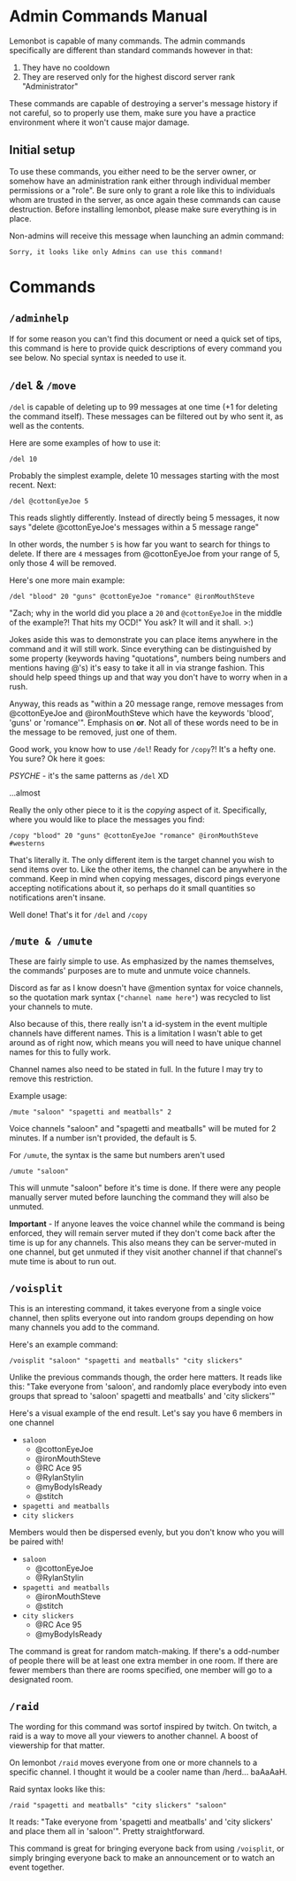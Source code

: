 # Admin Commands Manual

Lemonbot is capable of many commands. The admin commands specifically are different than standard commands however in that:

1. They have no cooldown
1. They are reserved only for the highest discord server rank "Administrator"

These commands are capable of destroying a server's message history if not careful, so to properly use them, make sure you have a practice environment where it won't cause major damage.

## Initial setup

To use these commands, you either need to be the server owner, or somehow have an administration rank either through individual member permissions or a "role". Be sure only to grant a role like this to individuals whom are trusted in the server, as once again these commands can cause destruction. Before installing lemonbot, please make sure everything is in place.

Non-admins will receive this message when launching an admin command:

`Sorry, it looks like only Admins can use this command!`

# Commands

## `/adminhelp`

If for some reason you can't find this document or need a quick set of tips, this command is here to provide quick descriptions of every command you see below. No special syntax is needed to use it.

## `/del` & `/move`


`/del` is capable of deleting up to 99 messages at one time (+1 for deleting the command itself). These messages can be filtered out by who sent it, as well as the contents.

Here are some examples of how to use it:

```
/del 10
```
Probably the simplest example, delete 10 messages starting with the most recent. Next:

```
/del @cottonEyeJoe 5
```
This reads slightly differently. Instead of directly being 5 messages, it now says "delete @cottonEyeJoe's messages within a 5 message range"

In other words, the number `5` is how far you want to search for things to delete. If there are `4` messages from @cottonEyeJoe from your range of 5, only those 4 will be removed.

Here's one more main example:
```
/del "blood" 20 "guns" @cottonEyeJoe "romance" @ironMouthSteve
```

"Zach; why in the world did you place a `20` and `@cottonEyeJoe` in the middle of the example?! That hits my OCD!" You ask? It will and it shall. >:)

Jokes aside this was to demonstrate you can place items anywhere in the command and it will still work. Since everything can be distinguished by some property (keywords having "quotations", numbers being numbers and mentions having @'s) it's easy to take it all in via strange fashion. This should help speed things up and that way you don't have to worry when in a rush.

Anyway, this reads as "within a 20 message range, remove messages from @cottonEyeJoe and @ironMouthSteve which have the keywords 'blood', 'guns' or 'romance'". Emphasis on **or**. Not all of these words need to be in the message to be removed, just one of them.

Good work, you know how to use `/del`! Ready for `/copy`?! It's a hefty one. You sure? Ok here it goes:

*PSYCHE* - it's the same patterns as `/del` XD

...almost

Really the only other piece to it is the *copying* aspect of it. Specifically, where you would like to place the messages you find:

```
/copy "blood" 20 "guns" @cottonEyeJoe "romance" @ironMouthSteve #westerns
```

That's literally it. The only different item is the target channel you wish to send items over to. Like the other items, the channel can be anywhere in the command. Keep in mind when copying messages, discord pings everyone accepting notifications about it, so perhaps do it small quantities so notifications aren't insane.

Well done! That's it for `/del` and `/copy`

## `/mute & /umute`

These are fairly simple to use. As emphasized by the names themselves, the commands' purposes are to mute and unmute voice channels.

Discord as far as I know doesn't have @mention syntax for voice channels, so the quotation mark syntax (`"channel name here"`) was recycled to list your channels to mute.

Also because of this, there really isn't a id-system in the event multiple channels have different names. This is a limitation I wasn't able to get around as of right now, which means you will need to have unique channel names for this to fully work.

Channel names also need to be stated in full. In the future I may try to remove this restriction.

Example usage:
```
/mute "saloon" "spagetti and meatballs" 2
```

Voice channels "saloon" and "spagetti and meatballs" will be muted for 2 minutes. If a number isn't provided, the default is 5.

For `/umute`, the syntax is the same but numbers aren't used

```
/umute "saloon"
```

This will unmute "saloon" before it's time is done. If there were any people manually server muted before launching the command they will also be unmuted.

**Important** - If anyone leaves the voice channel while the command is being enforced, they will remain server muted if they don't come back after the time is up for any channels. This also means they can be server-muted in one channel, but get unmuted if they visit another channel if that channel's mute time is about to run out.

## `/voisplit`

This is an interesting command, it takes everyone from a single voice channel, then splits everyone out into random groups depending on how many channels you add to the command.

Here's an example command:
```
/voisplit "saloon" "spagetti and meatballs" "city slickers"
```

Unlike the previous commands though, the order here matters. It reads like this: "Take everyone from 'saloon', and randomly place everybody into even groups that spread to 'saloon' spagetti and meatballs' and 'city slickers'"

Here's a visual example of the end result. Let's say you have 6 members in one channel

* `saloon`
    * @cottonEyeJoe
    * @ironMouthSteve
    * @RC Ace 95
    * @RylanStylin
    * @myBodyIsReady
    * @stitch
* `spagetti and meatballs`
* `city slickers`

Members would then be dispersed evenly, but you don't know who you will be paired with!

* `saloon`
    * @cottonEyeJoe
    * @RylanStylin
* `spagetti and meatballs`
    * @ironMouthSteve
    * @stitch
* `city slickers`
    * @RC Ace 95
    * @myBodyIsReady

The command is great for random match-making. If there's a odd-number of people there will be at least one extra member in one room. If there are fewer members than there are rooms specified, one member will go to a designated room.

## `/raid`

The wording for this command was sortof inspired by twitch. On twitch, a raid is a way to move all your viewers to another channel. A boost of viewership for that matter.

On lemonbot `/raid` moves everyone from one or more channels to a specific channel. I thought it would be a cooler name than /herd... baAaAaH.

Raid syntax looks like this:

```
/raid "spagetti and meatballs" "city slickers" "saloon"
```

It reads: "Take everyone from 'spagetti and meatballs' and 'city slickers' and place them all in 'saloon'". Pretty straightforward.

This command is great for bringing everyone back from using `/voisplit`, or simply bringing everyone back to make an announcement or to watch an event together.
